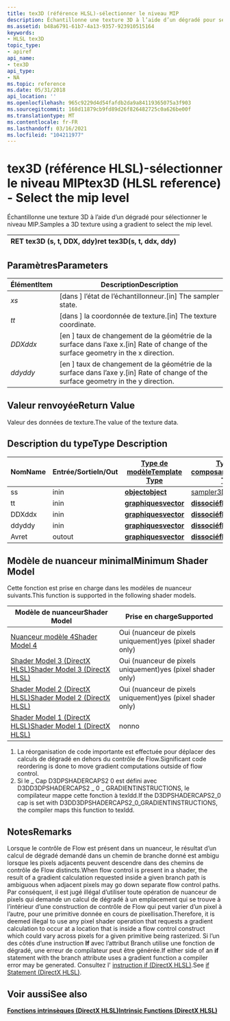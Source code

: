 ```yaml
---
title: tex3D (référence HLSL)-sélectionner le niveau MIP
description: Échantillonne une texture 3D à l’aide d’un dégradé pour sélectionner le niveau MIP. | tex3D (référence HLSL)
ms.assetid: b48a6791-61b7-4a13-9357-923910515164
keywords:
- HLSL tex3D
topic_type:
- apiref
api_name:
- tex3D
api_type:
- NA
ms.topic: reference
ms.date: 05/31/2018
api_location: ''
ms.openlocfilehash: 965c9229d4d54fafdb2da9a84119365075a3f903
ms.sourcegitcommit: 168d11879cb9fd89d26f826482725c0a626be00f
ms.translationtype: MT
ms.contentlocale: fr-FR
ms.lasthandoff: 03/16/2021
ms.locfileid: "104211977"
---
```

# <a name="tex3d-hlsl-reference---select-the-mip-level"></a><span data-ttu-id="7518d-105">tex3D (référence HLSL)-sélectionner le niveau MIP</span><span class="sxs-lookup"><span data-stu-id="7518d-105">tex3D (HLSL reference) - Select the mip level</span></span>

<span data-ttu-id="7518d-106">Échantillonne une texture 3D à l’aide d’un dégradé pour sélectionner le niveau MIP.</span><span class="sxs-lookup"><span data-stu-id="7518d-106">Samples a 3D texture using a gradient to select the mip level.</span></span>



| <span data-ttu-id="7518d-107">RET tex3D (s, t, DDX, ddy)</span><span class="sxs-lookup"><span data-stu-id="7518d-107">ret tex3D(s, t, ddx, ddy)</span></span> |
|---------------------------|



 

## <a name="parameters"></a><span data-ttu-id="7518d-108">Paramètres</span><span class="sxs-lookup"><span data-stu-id="7518d-108">Parameters</span></span>



| <span data-ttu-id="7518d-109">Élément</span><span class="sxs-lookup"><span data-stu-id="7518d-109">Item</span></span>                                                         | <span data-ttu-id="7518d-110">Description</span><span class="sxs-lookup"><span data-stu-id="7518d-110">Description</span></span>                                                                  |
|--------------------------------------------------------------|------------------------------------------------------------------------------|
| <span data-ttu-id="7518d-111"><span id="s"></span><span id="S"></span>*x*</span><span class="sxs-lookup"><span data-stu-id="7518d-111"><span id="s"></span><span id="S"></span>*s*</span></span><br/>       | <span data-ttu-id="7518d-112">\[dans \] l’état de l’échantillonneur.</span><span class="sxs-lookup"><span data-stu-id="7518d-112">\[in\] The sampler state.</span></span><br/>                                         |
| <span data-ttu-id="7518d-113"><span id="t"></span><span id="T"></span>*t*</span><span class="sxs-lookup"><span data-stu-id="7518d-113"><span id="t"></span><span id="T"></span>*t*</span></span><br/>       | <span data-ttu-id="7518d-114">\[dans \] la coordonnée de texture.</span><span class="sxs-lookup"><span data-stu-id="7518d-114">\[in\] The texture coordinate.</span></span><br/>                                    |
| <span data-ttu-id="7518d-115"><span id="ddx"></span><span id="DDX"></span>*DDX*</span><span class="sxs-lookup"><span data-stu-id="7518d-115"><span id="ddx"></span><span id="DDX"></span>*ddx*</span></span><br/> | <span data-ttu-id="7518d-116">\[en \] taux de changement de la géométrie de la surface dans l’axe x.</span><span class="sxs-lookup"><span data-stu-id="7518d-116">\[in\] Rate of change of the surface geometry in the x direction.</span></span><br/> |
| <span data-ttu-id="7518d-117"><span id="ddy"></span><span id="DDY"></span>*ddy*</span><span class="sxs-lookup"><span data-stu-id="7518d-117"><span id="ddy"></span><span id="DDY"></span>*ddy*</span></span><br/> | <span data-ttu-id="7518d-118">\[en \] taux de changement de la géométrie de la surface dans l’axe y.</span><span class="sxs-lookup"><span data-stu-id="7518d-118">\[in\] Rate of change of the surface geometry in the y direction.</span></span><br/> |



 

## <a name="return-value"></a><span data-ttu-id="7518d-119">Valeur renvoyée</span><span class="sxs-lookup"><span data-stu-id="7518d-119">Return Value</span></span>

<span data-ttu-id="7518d-120">Valeur des données de texture.</span><span class="sxs-lookup"><span data-stu-id="7518d-120">The value of the texture data.</span></span>

## <a name="type-description"></a><span data-ttu-id="7518d-121">Description du type</span><span class="sxs-lookup"><span data-stu-id="7518d-121">Type Description</span></span>



| <span data-ttu-id="7518d-122">Nom</span><span class="sxs-lookup"><span data-stu-id="7518d-122">Name</span></span> | <span data-ttu-id="7518d-123">Entrée/Sortie</span><span class="sxs-lookup"><span data-stu-id="7518d-123">In/Out</span></span> | [<span data-ttu-id="7518d-124">**Type de modèle**</span><span class="sxs-lookup"><span data-stu-id="7518d-124">**Template Type**</span></span>](dx-graphics-hlsl-intrinsic-functions.md)                       | [<span data-ttu-id="7518d-125">**Type de composant**</span><span class="sxs-lookup"><span data-stu-id="7518d-125">**Component Type**</span></span>](dx-graphics-hlsl-intrinsic-functions.md) | <span data-ttu-id="7518d-126">Taille</span><span class="sxs-lookup"><span data-stu-id="7518d-126">Size</span></span> |
|------|--------|-------------------------------------------------------------------------------------|----------------------------------------------------------------|------|
| <span data-ttu-id="7518d-127">s</span><span class="sxs-lookup"><span data-stu-id="7518d-127">s</span></span>    | <span data-ttu-id="7518d-128">in</span><span class="sxs-lookup"><span data-stu-id="7518d-128">in</span></span>     | [<span data-ttu-id="7518d-129">**object**</span><span class="sxs-lookup"><span data-stu-id="7518d-129">**object**</span></span>](dx-graphics-hlsl-intrinsic-functions.md) | [<span data-ttu-id="7518d-130">sampler3D</span><span class="sxs-lookup"><span data-stu-id="7518d-130">sampler3D</span></span>](dx-graphics-hlsl-sampler.md)                      | <span data-ttu-id="7518d-131">1</span><span class="sxs-lookup"><span data-stu-id="7518d-131">1</span></span>    |
| <span data-ttu-id="7518d-132">t</span><span class="sxs-lookup"><span data-stu-id="7518d-132">t</span></span>    | <span data-ttu-id="7518d-133">in</span><span class="sxs-lookup"><span data-stu-id="7518d-133">in</span></span>     | [<span data-ttu-id="7518d-134">**graphiques**</span><span class="sxs-lookup"><span data-stu-id="7518d-134">**vector**</span></span>](dx-graphics-hlsl-intrinsic-functions.md) | [<span data-ttu-id="7518d-135">**dissocié**</span><span class="sxs-lookup"><span data-stu-id="7518d-135">**float**</span></span>](/windows/desktop/WinProg/windows-data-types)                        | <span data-ttu-id="7518d-136">3</span><span class="sxs-lookup"><span data-stu-id="7518d-136">3</span></span>    |
| <span data-ttu-id="7518d-137">DDX</span><span class="sxs-lookup"><span data-stu-id="7518d-137">ddx</span></span>  | <span data-ttu-id="7518d-138">in</span><span class="sxs-lookup"><span data-stu-id="7518d-138">in</span></span>     | [<span data-ttu-id="7518d-139">**graphiques**</span><span class="sxs-lookup"><span data-stu-id="7518d-139">**vector**</span></span>](dx-graphics-hlsl-intrinsic-functions.md) | [<span data-ttu-id="7518d-140">**dissocié**</span><span class="sxs-lookup"><span data-stu-id="7518d-140">**float**</span></span>](/windows/desktop/WinProg/windows-data-types)                        | <span data-ttu-id="7518d-141">3</span><span class="sxs-lookup"><span data-stu-id="7518d-141">3</span></span>    |
| <span data-ttu-id="7518d-142">ddy</span><span class="sxs-lookup"><span data-stu-id="7518d-142">ddy</span></span>  | <span data-ttu-id="7518d-143">in</span><span class="sxs-lookup"><span data-stu-id="7518d-143">in</span></span>     | [<span data-ttu-id="7518d-144">**graphiques**</span><span class="sxs-lookup"><span data-stu-id="7518d-144">**vector**</span></span>](dx-graphics-hlsl-intrinsic-functions.md) | [<span data-ttu-id="7518d-145">**dissocié**</span><span class="sxs-lookup"><span data-stu-id="7518d-145">**float**</span></span>](/windows/desktop/WinProg/windows-data-types)                        | <span data-ttu-id="7518d-146">3</span><span class="sxs-lookup"><span data-stu-id="7518d-146">3</span></span>    |
| <span data-ttu-id="7518d-147">Av</span><span class="sxs-lookup"><span data-stu-id="7518d-147">ret</span></span>  | <span data-ttu-id="7518d-148">out</span><span class="sxs-lookup"><span data-stu-id="7518d-148">out</span></span>    | [<span data-ttu-id="7518d-149">**graphiques**</span><span class="sxs-lookup"><span data-stu-id="7518d-149">**vector**</span></span>](dx-graphics-hlsl-intrinsic-functions.md) | [<span data-ttu-id="7518d-150">**dissocié**</span><span class="sxs-lookup"><span data-stu-id="7518d-150">**float**</span></span>](/windows/desktop/WinProg/windows-data-types)                        | <span data-ttu-id="7518d-151">4</span><span class="sxs-lookup"><span data-stu-id="7518d-151">4</span></span>    |



 

## <a name="minimum-shader-model"></a><span data-ttu-id="7518d-152">Modèle de nuanceur minimal</span><span class="sxs-lookup"><span data-stu-id="7518d-152">Minimum Shader Model</span></span>

<span data-ttu-id="7518d-153">Cette fonction est prise en charge dans les modèles de nuanceur suivants.</span><span class="sxs-lookup"><span data-stu-id="7518d-153">This function is supported in the following shader models.</span></span>



| <span data-ttu-id="7518d-154">Modèle de nuanceur</span><span class="sxs-lookup"><span data-stu-id="7518d-154">Shader Model</span></span>                                              | <span data-ttu-id="7518d-155">Prise en charge</span><span class="sxs-lookup"><span data-stu-id="7518d-155">Supported</span></span>                |
|-----------------------------------------------------------|--------------------------|
| [<span data-ttu-id="7518d-156">Nuanceur modèle 4</span><span class="sxs-lookup"><span data-stu-id="7518d-156">Shader Model 4</span></span>](dx-graphics-hlsl-sm4.md)                | <span data-ttu-id="7518d-157">Oui (nuanceur de pixels uniquement)</span><span class="sxs-lookup"><span data-stu-id="7518d-157">yes (pixel shader only)</span></span>  |
| [<span data-ttu-id="7518d-158">Shader Model 3 (DirectX HLSL)</span><span class="sxs-lookup"><span data-stu-id="7518d-158">Shader Model 3 (DirectX HLSL)</span></span>](dx-graphics-hlsl-sm3.md) | <span data-ttu-id="7518d-159">Oui (nuanceur de pixels uniquement)</span><span class="sxs-lookup"><span data-stu-id="7518d-159">yes  (pixel shader only)</span></span> |
| [<span data-ttu-id="7518d-160">Shader Model 2 (DirectX HLSL)</span><span class="sxs-lookup"><span data-stu-id="7518d-160">Shader Model 2 (DirectX HLSL)</span></span>](dx-graphics-hlsl-sm2.md) | <span data-ttu-id="7518d-161">Oui (nuanceur de pixels uniquement)</span><span class="sxs-lookup"><span data-stu-id="7518d-161">yes  (pixel shader only)</span></span> |
| [<span data-ttu-id="7518d-162">Shader Model 1 (DirectX HLSL)</span><span class="sxs-lookup"><span data-stu-id="7518d-162">Shader Model 1 (DirectX HLSL)</span></span>](dx-graphics-hlsl-sm1.md) | <span data-ttu-id="7518d-163">non</span><span class="sxs-lookup"><span data-stu-id="7518d-163">no</span></span>                       |



 

1.  <span data-ttu-id="7518d-164">La réorganisation de code importante est effectuée pour déplacer des calculs de dégradé en dehors du contrôle de Flow.</span><span class="sxs-lookup"><span data-stu-id="7518d-164">Significant code reordering is done to move gradient computations outside of flow control.</span></span>
2.  <span data-ttu-id="7518d-165">Si le \_ Cap D3DPSHADERCAPS2 0 est défini avec D3DD3DPSHADERCAPS2 \_ 0 \_ GRADIENTINSTRUCTIONS, le compilateur mappe cette fonction à texldd.</span><span class="sxs-lookup"><span data-stu-id="7518d-165">If the D3DPSHADERCAPS2\_0 cap is set with D3DD3DPSHADERCAPS2\_0\_GRADIENTINSTRUCTIONS, the compiler maps this function to texldd.</span></span>

## <a name="remarks"></a><span data-ttu-id="7518d-166">Notes</span><span class="sxs-lookup"><span data-stu-id="7518d-166">Remarks</span></span>

<span data-ttu-id="7518d-167">Lorsque le contrôle de Flow est présent dans un nuanceur, le résultat d’un calcul de dégradé demandé dans un chemin de branche donné est ambigu lorsque les pixels adjacents peuvent descendre dans des chemins de contrôle de Flow distincts.</span><span class="sxs-lookup"><span data-stu-id="7518d-167">When flow control is present in a shader, the result of a gradient calculation requested inside a given branch path is ambiguous when adjacent pixels may go down separate flow control paths.</span></span> <span data-ttu-id="7518d-168">Par conséquent, il est jugé illégal d’utiliser toute opération de nuanceur de pixels qui demande un calcul de dégradé à un emplacement qui se trouve à l’intérieur d’une construction de contrôle de Flow qui peut varier d’un pixel à l’autre, pour une primitive donnée en cours de pixellisation.</span><span class="sxs-lookup"><span data-stu-id="7518d-168">Therefore, it is deemed illegal to use any pixel shader operation that requests a gradient calculation to occur at a location that is inside a flow control construct which could vary across pixels for a given primitive being rasterized.</span></span> <span data-ttu-id="7518d-169">Si l’un des côtés d’une instruction **If** avec l’attribut Branch utilise une fonction de dégradé, une erreur de compilateur peut être générée.</span><span class="sxs-lookup"><span data-stu-id="7518d-169">If either side of an **if** statement with the branch attribute uses a gradient function a compiler error may be generated.</span></span> <span data-ttu-id="7518d-170">Consultez l' [instruction if (DirectX HLSL)](dx-graphics-hlsl-if.md).</span><span class="sxs-lookup"><span data-stu-id="7518d-170">See [if Statement (DirectX HLSL)](dx-graphics-hlsl-if.md).</span></span>

## <a name="see-also"></a><span data-ttu-id="7518d-171">Voir aussi</span><span class="sxs-lookup"><span data-stu-id="7518d-171">See also</span></span>

<dl> <dt>

[<span data-ttu-id="7518d-172">**Fonctions intrinsèques (DirectX HLSL)**</span><span class="sxs-lookup"><span data-stu-id="7518d-172">**Intrinsic Functions (DirectX HLSL)**</span></span>](dx-graphics-hlsl-intrinsic-functions.md)
</dt> </dl>

 


